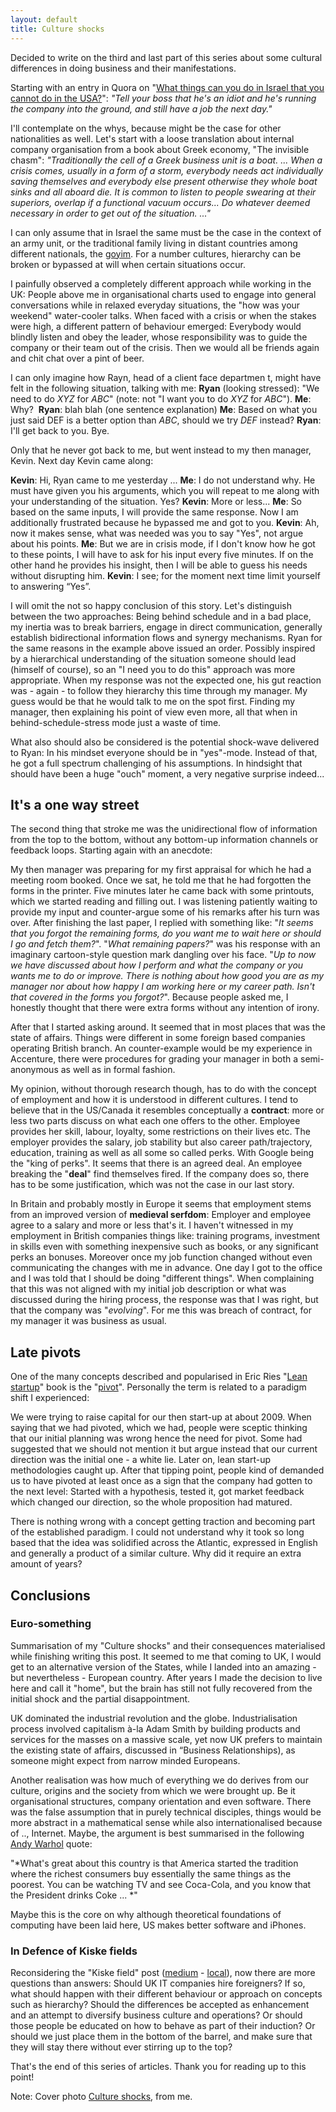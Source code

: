 ```yaml
---
layout: default
title: Culture shocks
---
```


Decided to write on the third and last part of this series about some cultural differences in doing business and their manifestations.

Starting with an entry in Quora on "[What things can you do in Israel that you cannot do in the USA?](http://www.quora.com/What-things-can-you-do-in-Israel-that-you-cannot-do-in-the-USA)": *"Tell your boss that he's an idiot and he's running the company into the ground, and still have a job the next day."*

I'll contemplate on the whys, because might be the case for other nationalities as well. Let's start with a loose translation about internal company organisation from a book about Greek economy, "The invisible chasm": *"Traditionally the cell of a Greek business unit is a boat. ... When a crisis comes, usually in a form of a storm, everybody needs act individually saving themselves and everybody else present otherwise they whole boat sinks and all aboard die. It is common to listen to people swearing at their superiors, overlap  if a functional vacuum occurs... Do whatever  deemed necessary in order to get out of the situation. ..."*

I can only assume that in Israel the same must be the case in the context of an army unit, or the traditional family living in distant countries among different nationals, the [goyim](http://en.wikipedia.org/wiki/Goy). For a number cultures, hierarchy can be broken or bypassed at will when certain situations occur.

I painfully observed a completely different approach while working in the UK: People above me in organisational charts used to engage into general conversations while in relaxed everyday situations, the "how was your weekend" water-cooler talks. When faced with a crisis or when the stakes were high, a different pattern of behaviour emerged: Everybody would blindly listen and obey the leader, whose responsibility was to guide the company or their team out of the crisis. Then we would all be friends again and chit chat over a pint of beer.
 
I can only imagine how Rayn, head of a client face departmen t, might have felt in the following situation, talking with me:
**Ryan** (looking stressed): "We need to do *XYZ* for *ABC*" (note: not "I want you to do *XYZ* for *ABC*").
**Me**: Why? 
**Ryan**: blah blah (one sentence explanation)
**Me**: Based on what you just said DEF is a better option than *ABC*, should we try *DEF* instead?
**Ryan**: I'll get back to you. Bye.

Only that he never got back to me, but went instead to my then manager, Kevin. Next day Kevin came along:

**Kevin**: Hi, Ryan came to me yesterday ...
**Me**: I do not understand why. He must have given you his arguments, which you will repeat to me along with your understanding of the situation. Yes?
**Kevin**: More or less...
**Me**: So based on the same inputs, I will provide the same response. Now I am additionally frustrated because he bypassed me and got to you.
**Kevin**: Ah, now it makes sense, what was needed was you to say "Yes", not argue about his points.
**Me**: But we are in crisis mode, if I don't know how he got to these points, I will have to ask for his input every five minutes. If on the other hand he provides his insight, then I will be able to guess his needs without disrupting him.
**Kevin**: I see; for the moment next time limit yourself to answering “Yes”.

I will omit the not so happy conclusion of this story. Let's distinguish between the two approaches: Being behind schedule and in a bad place, my inertia was to break barriers, engage in direct communication, generally establish bidirectional information flows and synergy mechanisms. Ryan for the same reasons in the example above issued an order. Possibly inspired by a hierarchical understanding of the situation someone should lead (himself of course), so an "I need you to do this" approach was more appropriate. When my response was not the expected one, his gut reaction was - again - to follow they hierarchy this time through my manager. My guess would be that he would talk to me on the spot first. Finding my manager, then explaining his point of view even more, all that when in behind-schedule-stress mode just a waste of time.

What also should also be considered is the potential shock-wave delivered to Ryan: In his mindset everyone should be in "yes"-mode. Instead of that, he got a full spectrum challenging of his assumptions. In hindsight that should have been a huge "ouch" moment, a very negative surprise indeed...

## It's a one way street 

The second thing that stroke me was the unidirectional flow of information from the top to the bottom, without any bottom-up information channels or feedback loops. Starting again with an anecdote:

My then manager was preparing for my first appraisal for which he had a meeting room booked. Once we sat, he told me that he had forgotten the forms in the printer. Five minutes later he came back with some printouts, which we started reading and filling out. I was listening patiently waiting to provide my input and counter-argue some of his remarks after his turn was over. After finishing the last paper, I replied with something like: "*It seems that you forgot the remaining forms, do you want me to wait here or should I go and fetch them?*". "*What remaining papers?*" was his response with an imaginary cartoon-style question mark dangling over his face. "*Up to now we have discussed about how I perform and what the company or you wants me to do or improve. There is nothing about how good you are as my manager nor about how happy I am working here or my career path. Isn't that covered in the forms you forgot?*". Because people asked me, I honestly thought that there were extra forms without any intention of irony.

After that I started asking around. It seemed that in most places that was the state of affairs. Things were different in some foreign based companies operating British branch. An counter-example would be my experience in Accenture, there were procedures for grading your manager in both a semi-anonymous as well as in formal fashion.

My opinion, without thorough research though, has to do with the concept of employment and how it is understood in different cultures. I tend to believe that in the US/Canada it resembles conceptually a **contract**: more or less two parts discuss on what each one offers to the other. Employee provides her skill, labour, loyalty, some restrictions on their lives etc. The employer provides the salary, job stability but also career path/trajectory, education, training as well as all some so called perks. With Google being the "king of perks". It seems that there is an agreed deal. An employee breaking the "**deal**" find themselves fired. If the company does so, there has to be some justification, which was not the case in our last story.

In Britain and probably mostly in Europe it seems that employment stems from an improved version of **medieval serfdom**: Employer and employee agree to a salary and more or less that's it. I haven't witnessed in my employment in British companies things like: training programs, investment in skills even with something inexpensive such as books, or any significant perks an bonuses. Moreover once my job function changed without even communicating the changes with me in advance. One day I got to the office and I was told that I should be doing "different things". When complaining that this was not aligned with my initial job description or what was discussed during the hiring process, the response was that I was right, but that the company was "*evolving*". For me this was breach of contract, for my manager it was business as usual.

## Late pivots

One of the many concepts described and popularised in Eric Ries "[Lean startup](www.amazon.co.uk/Lean-Startup-Innovation-Successful-Businesses/dp/0670921602)" book is the "[pivot](http://en.wikipedia.org/wiki/Lean_startup#Pivot)". Personally the term is related to a paradigm shift I experienced:

We were trying to raise capital for our then start-up at about 2009. When saying that we had pivoted, which we had, people were sceptic thinking that our initial planning was wrong hence the need for pivot. Some had suggested that we should not mention it but argue instead that our current direction was the initial one - a white lie. Later on, lean start-up methodologies caught up. After that tipping point, people kind of demanded us to have pivoted at least once as a sign that the company had gotten to the next level: Started with a hypothesis, tested it, got market feedback which changed our direction, so the whole proposition had matured.

There is nothing wrong with a concept getting traction and becoming part of the established paradigm. I could not understand why it took so long based that the idea was solidified across the Atlantic, expressed in English and generally a product of a similar culture. Why did it require an extra amount of years?

## Conclusions 

### Euro-something

Summarisation of my "Culture shocks" and their consequences materialised while finishing writing this post. It seemed to me that coming to UK, I would get to an alternative version of the States, while I landed into an amazing - but nevertheless - European country. After years I made the decision to live here and call it "home", but the brain has still not fully recovered from the initial shock and the partial disappointment.

UK dominated the industrial revolution and the globe. Industrialisation process involved capitalism à-la Adam Smith by building products and services for the masses on a massive scale, yet now UK prefers to maintain the existing state of affairs, discussed in “Business Relationships), as someone might expect from narrow minded Europeans.

Another realisation was how much of everything we do derives from our culture, origins and the society from which we were brought up. Be it organisational structures, company orientation and even software. There was the false assumption that in purely technical disciples, things would be more abstract in a mathematical sense while also internationalised because of .., Internet. Maybe, the argument is best summarised in the following [Andy Warhol](http://en.wikiquote.org/wiki/Andy_Warhol) quote:

"*What's great about this country is that America started the tradition where the richest consumers buy essentially the same things as the poorest. You can be watching TV and see Coca-Cola, and you know that the President drinks Coke ... *"

Maybe this is the core on why although theoretical foundations of computing have been laid here, US makes better software and iPhones.

### In Defence of Kiske fields 

Reconsidering the "Kiske field" post ([medium](https://medium.com/@dimist/the-kiske-field-is-the-first-part-of-a-series-about-british-it-industry-instead-of-a-large-article-adc771399041) - [local](/2015-03-20-kiske_field.html 'The Kiske field')), now there are more questions than answers: Should UK IT companies hire foreigners? If so, what should happen with their different behaviour or approach on concepts such as hierarchy? Should the differences be accepted as enhancement and an attempt to diversify business culture and operations? Or should those people be educated on how to behave as part of their induction? Or should we just place them in the bottom of the barrel, and make sure that they will stay there without ever stirring up to the top?

That's the end of this series of articles. Thank you for reading up to this point!

Note: Cover photo [Culture shocks]("/images/culture_shocks-plugs.jpg"), from me.
